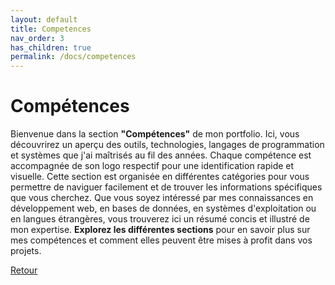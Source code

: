 ```yaml
---
layout: default
title: Competences
nav_order: 3
has_children: true
permalink: /docs/competences
---
```


# Compétences
Bienvenue dans la section **"Compétences"** de mon portfolio. Ici, vous découvrirez un aperçu des outils, technologies, langages de programmation et systèmes que j'ai maîtrisés au fil des années. Chaque compétence est accompagnée de son logo respectif pour une identification rapide et visuelle. Cette section est organisée en différentes catégories pour vous permettre de naviguer facilement et de trouver les informations spécifiques que vous cherchez. Que vous soyez intéressé par mes connaissances en développement web, en bases de données, en systèmes d'exploitation ou en langues étrangères, vous trouverez ici un résumé concis et illustré de mon expertise. **Explorez les différentes sections** pour en savoir plus sur mes compétences et comment elles peuvent être mises à profit dans vos projets.

[Retour](../index.md)
